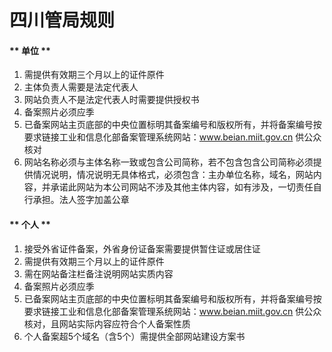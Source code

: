

# 四川管局规则

<!-- tabs:start -->

#### ** 单位 **

1. 需提供有效期三个月以上的证件原件                                                                                                              
2. 主体负责人需要是法定代表人                                                                                                                                            
3. 网站负责人不是法定代表人时需要提供授权书                                                                                                                                                                                                                                                                                                                                                                             
4. 备案照片必须应季                                                                               
5. 已备案网站主页底部的中央位置标明其备案编号和版权所有，并将备案编号按要求链接工业和信息化部备案管理系统网站：www.beian.miit.gov.cn 供公众核对
6. 网站名称必须与主体名称一致或包含公司简称，若不包含包含公司简称必须提供情况说明，情况说明无具体格式，必须包含：主办单位名称，域名，网站内容，并承诺此网站为本公司网站不涉及其他主体内容，如有涉及，一切责任自行承担。法人签字加盖公章 

#### ** 个人 **

1. 接受外省证件备案，外省身份证备案需要提供暂住证或居住证                                                                                                              
2. 需提供有效期三个月以上的证件原件                                                                                                                                                                                                                                 
3. 需在网站备注栏备注说明网站实质内容                                                                                      
4. 备案照片必须应季                                                                                          
5. 已备案网站主页底部的中央位置标明其备案编号和版权所有，并将备案编号按要求链接工业和信息化部备案管理系统网站：www.beian.miit.gov.cn 供公众核对，且网站实际内容应符合个人备案性质 
6. 个人备案超5个域名（含5个）需提供全部网站建设方案书

<!-- tabs:end -->